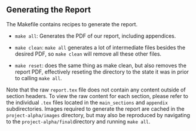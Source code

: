 ## Generating the Report

The Makefile contains recipes to generate the report. 

- `make all`: Generates the PDF of our report, including appendices. 

- `make clean`: `make all` generates a lot of intermediate files besides the 
desired PDF, so `make clean` will remove all these other files. 

- `make reset`: does the same thing as make clean, but also removes the report 
PDF, effectively reseting the directory to the state it was in prior to calling 
`make all`.

Note that the raw `report.tex` file does not contain any content outside of 
section headers. To view the raw content for each section, please refer to the 
individual `.tex` files located in the `main_sections` and `appendix` 
subdirectories. Images required to generate the report are cached in the 
`project-alpha/images`  directory, but may also be reproduced by navigating to 
the `project-alpha/final`directory and running `make all`.
